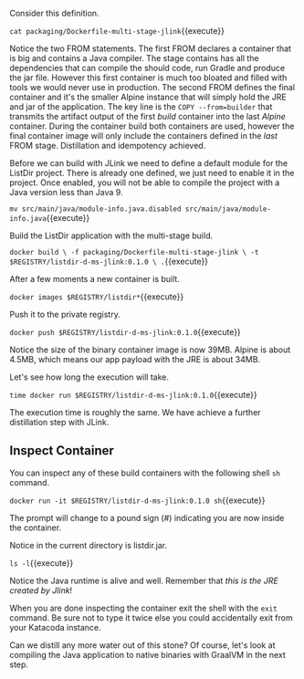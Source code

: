Consider this definition.

`cat packaging/Dockerfile-multi-stage-jlink`{{execute}}

Notice the two FROM statements. The first FROM declares a container that is big and contains a Java compiler. The stage contains has all the dependencies that can compile the should code, run Gradle and produce the jar file. However this first container is much too bloated and filled with tools we would never use in production. The second FROM defines the final container and it's the smaller Alpine instance that will simply hold the JRE and jar of the application. The key line is the `COPY --from=builder` that transmits the artifact output of the first _build_ container into the last _Alpine_ container. During the container build both containers are used, however the final container image will only include the containers defined in the _last_ FROM stage. Distillation and idempotency achieved.

Before we can build with JLink we need to define a default module for the ListDir project. There is already one defined, we just need to enable it in the project. Once enabled, you will not be able to compile the project with a Java version less than Java 9.

`mv src/main/java/module-info.java.disabled src/main/java/module-info.java`{{execute}}

Build the ListDir application with the multi-stage build.

`docker build \
-f packaging/Dockerfile-multi-stage-jlink \
-t $REGISTRY/listdir-d-ms-jlink:0.1.0 \
.`{{execute}}

After a few moments a new container is built.

`docker images $REGISTRY/listdir*`{{execute}}

Push it to the private registry.

`docker push $REGISTRY/listdir-d-ms-jlink:0.1.0`{{execute}}

Notice the size of the binary container image is now 39MB. Alpine is about 4.5MB, which means our app payload with the JRE is about 34MB.

Let's see how long the execution will take.

`time docker run $REGISTRY/listdir-d-ms-jlink:0.1.0`{{execute}}

The execution time is roughly the same. We have achieve a further distillation step with JLink.

## Inspect Container ##

You can inspect any of these build containers with the following shell `sh` command.

`docker run -it $REGISTRY/listdir-d-ms-jlink:0.1.0 sh`{{execute}}

The prompt will change to a pound sign (#) indicating you are now inside the container.

Notice in the current directory is listdir.jar.

`ls -l`{{execute}}

Notice the Java runtime is alive and well. Remember that _this is the JRE created by Jlink_!

When you are done inspecting the container exit the shell with the `exit` command. Be sure not to type it twice else you could accidentally exit from your Katacoda instance.

Can we distill any more water out of this stone? Of course, let's look at compiling the Java application to native binaries with GraalVM in the next step.
